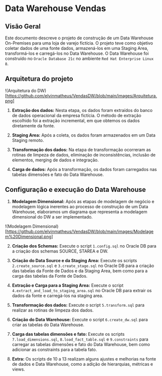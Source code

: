 # Data Warehouse Vendas

## Visão Geral

Este documento descreve o projeto de construção de um Data Warehouse On-Premises para uma loja de varejo fictícia. O projeto teve como objetivo coletar dados de uma fonte dados, armazená-los em uma Staging Area, transformá-los e carregá-los no Data Warehouse. O Data Warehouse foi construído no `Oracle Database 21c` no ambiente `Red Hat Enterprise Linux 8`. 

## Arquitetura do projeto

!(Arquitetura do DW)[https://github.com/elvinmatheus/VendasDW/blob/main/images/Arquitetura.png]

1. **Extração dos dados:** Nesta etapa, os dados foram extraídos do banco de dados operacional da empresa fictícia. O método de extração escolhido foi a extração incremental, em que obtemos os dados diretamente da fonte.

2. **Staging Area:** Após a coleta, os dados foram armazenados em um Data Staging remoto. 

3. **Transformação dos dados:** Na etapa de transformação ocorreram as rotinas de limpeza de dados, eliminação de inconsistências, inclusão de elementos, merging de dados e integração.

4. **Carga de dados:** Após a transformação, os dados foram carregados nas tabelas dimensões e fato do Data Warehouse.

## Configuração e execução do Data Warehouse

1. **Modelagem Dimensional:** Após as etapas de modelagem de negócio e modelagem lógica inerentes ao processo de construção de um Data Warehouse, elaboramos um diagrama que representa a modelagem dimensional do DW a ser implementado.

!(Modelagem Dimensional)[https://github.com/elvinmatheus/VendasDW/blob/main/images/Modelagem%20Dimensional.png]

2. **Criação dos Schemas:** Execute o script `1.config.sql` no Oracle DB para a criação dos schemas SOURCE, STAREA e DW.

3. **Criação do Data Source e da Staging Area:** Execute os scripts `2.create_source.sql` e `3.create_stage.sql` no Oracle DB para a criação das tabelas da Fonte de Dados e da Staging Area, bem como para a carga das tabelas da Fonte de Dados.

4. **Extração e Carga para a Staging Area:** Execute o script `4.extract_and_load_to_staging_area.sql` no Oracle DB para extrair os dados da fonte e carregá-los na staging area.

5. **Transformação dos dados:** Execute o script `5.transform.sql` para realizar as rotinas de limpeza dos dados.

6. **Criação do Data Warehouse:** Execute o script `6.create_dw.sql` para criar as tabelas do Data Warehouse.

7. **Carga das tabelas dimensões e fato:** Execute os scripts `7.load_dimensions.sql`, `8.load_fact_table.sql` e `9.constraints` para carregar as tabelas dimensões e fato do Data Warehouse, bem como adicionar as constraints para a tabela fato.

8. **Extra:** Os scripts de 10 a 13 realizam alguns ajustes e melhorias na fonte de dados e Data Warehouse, como a adição de hierarquias, métricas e views.
